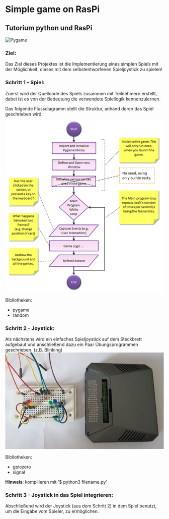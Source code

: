 # Simple game on RasPi 
## Tutorium python und RasPi
![Pygame](pics/pygame.gif)

### Ziel:

Das Ziel dieses Projektes ist die Implementierung eines simplen Spiels mit 
der Möglichkeit, dieses mit dem selbstentworfenen Spieljoystick zu spielen!

### Schritt 1 - Spiel:

Zuerst wird der Quellcode des Spiels zusammen mit Teilnehmern erstellt, dabei ist es
von der Bedeutung die verwendete Spiellogik kennenzulernen. 

Das folgende Flussdiagramm stellt die Struktur, anhand deren das Spiel geschrieben
wird.

![logic](pics/pygame_logic2.png)

Bibliotheken:
- pygame
- random

### Schritt 2 - Joystick:

Als nächstens wird ein einfaches Spieljoystick auf dem Steckbrett aufgebaut
und anschließend dazu ein Paar Übungsprogrammen geschrieben. (z.B. Blinking) 
![Pygame](pics/raspi_game.png)

Bibliotheken:
- gpiozero
- signal

**Hinweis**: kompilieren mit '$ python3 filename.py' 

### Schritt 3 - Joystick in das Spiel integrieren:

Abschließend wird der Joystick (aus dem Schritt 2) in dem Spiel benutzt, um
die Eingabe vom Spieler, zu ermöglichen.

